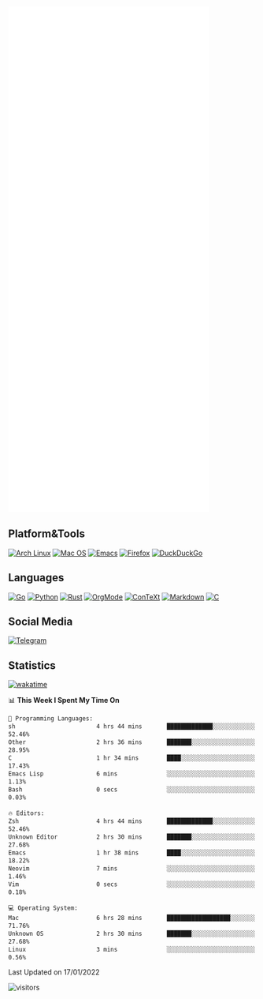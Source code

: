 ![Metrics](https://github.com/SteamedFish/SteamedFish/blob/master/github-metrics.svg)

## Platform&Tools

[![Arch Linux](https://img.shields.io/badge/ArchLinux-1793D1?logo=arch-linux&logoColor=fff&style=flat-square)](https://archlinux.org/)
[![Mac OS](https://img.shields.io/badge/MacOS-000000?style=flat-square&logo=macos&logoColor=F0F0F0)](https://www.apple.com/macos/)
[![Emacs](https://img.shields.io/badge/Emacs-%237F5AB6.svg?&style=flat-square&logo=gnu-emacs&logoColor=white)](https://www.gnu.org/software/emacs/)
[![Firefox](https://img.shields.io/badge/Firefox-FF7139?style=flat-square&logo=Firefox-Browser&logoColor=white)](https://firefox.com/)
[![DuckDuckGo](https://img.shields.io/badge/DuckDuckGo-DE5833?style=flat-square&logo=DuckDuckGo&logoColor=white)](https://duckduckgo.com/)

## Languages

[![Go](https://img.shields.io/badge/Golang-%2300ADD8.svg?style=flat-square&logo=go&logoColor=white)](https://golang.org/)
[![Python](https://img.shields.io/badge/Python-3670A0?style=flat-square&logo=python&logoColor=ffdd54)](https://www.python.org/)
[![Rust](https://img.shields.io/badge/Rust-%23000000.svg?style=flat-square&logo=rust&logoColor=white)](https://www.rust-lang.org/)
[![OrgMode](https://img.shields.io/badge/OrgMode-%23000000.svg?style=flat-square&logo=org&logoColor=white)](https://orgmode.org/)
[![ConTeXt](https://img.shields.io/badge/ConTeXt-%23008080.svg?style=flat-square&logo=latex&logoColor=white)](https://contextgarden.net/)
[![Markdown](https://img.shields.io/badge/MarkDown-%23000000.svg?style=flat-square&logo=markdown&logoColor=white)](https://daringfireball.net/projects/markdown/)
[![C](https://img.shields.io/badge/C-%2300599C.svg?style=flat-square&logo=c&logoColor=white)](https://www.iso.org/standard/74528.html)

## Social Media

[![Telegram](https://img.shields.io/badge/SteamedFish-2CA5E0?style=social&logo=telegram&logoColor=white)](https://t.me/SteamedFish)

## Statistics
[![wakatime](https://wakatime.com/badge/user/168280d6-fcf2-4b4f-ad3a-dc4612f35b38.svg)](https://wakatime.com/@168280d6-fcf2-4b4f-ad3a-dc4612f35b38)

<!--START_SECTION:waka-->
📊 **This Week I Spent My Time On** 

```text
💬 Programming Languages: 
sh                       4 hrs 44 mins       █████████████░░░░░░░░░░░░   52.46% 
Other                    2 hrs 36 mins       ███████░░░░░░░░░░░░░░░░░░   28.95% 
C                        1 hr 34 mins        ████░░░░░░░░░░░░░░░░░░░░░   17.43% 
Emacs Lisp               6 mins              ░░░░░░░░░░░░░░░░░░░░░░░░░   1.13% 
Bash                     0 secs              ░░░░░░░░░░░░░░░░░░░░░░░░░   0.03%

🔥 Editors: 
Zsh                      4 hrs 44 mins       █████████████░░░░░░░░░░░░   52.46% 
Unknown Editor           2 hrs 30 mins       ███████░░░░░░░░░░░░░░░░░░   27.68% 
Emacs                    1 hr 38 mins        ████░░░░░░░░░░░░░░░░░░░░░   18.22% 
Neovim                   7 mins              ░░░░░░░░░░░░░░░░░░░░░░░░░   1.46% 
Vim                      0 secs              ░░░░░░░░░░░░░░░░░░░░░░░░░   0.18%

💻 Operating System: 
Mac                      6 hrs 28 mins       ██████████████████░░░░░░░   71.76% 
Unknown OS               2 hrs 30 mins       ███████░░░░░░░░░░░░░░░░░░   27.68% 
Linux                    3 mins              ░░░░░░░░░░░░░░░░░░░░░░░░░   0.56%

```


 Last Updated on 17/01/2022
<!--END_SECTION:waka-->

![visitors](https://visitor-badge.laobi.icu/badge?page_id=SteamedFish.SteamedFish)

